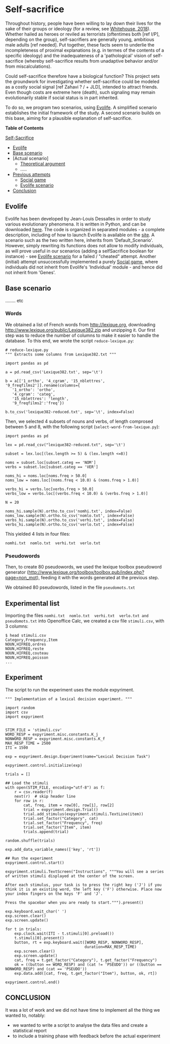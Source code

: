 Self-sacrifice
===========================

Throughout history, people have been willing to lay down their lives for the sake of their groups or ideology (for a review, see [Whitehouse, 2018](https://www.ncbi.nlm.nih.gov/pubmed/29409552)). Whether hailed as heroes or reviled as terrorists (oftentimes both [ref I/P], depending on the group), self-sacrifiers are generally young, ambitious male adults [ref needed]. Put together, these facts seem to underlie the incompleteness of proximal explanations (e.g. in termes of the contents of a specific ideology) and the inadequateness of a 'pathological' vision of self-sacrifice (whereby self-sacrifice results from unadaptive behavior and/or from miscalculations).

Could self-sacrifice therefore have a biological function? This project sets the groundwork for investigating whether self-sacrifice could be modeled as a costly social signal [ref Zahavi ? / + JLD], intended to attract friends. Even though costs are extreme here (death), such signaling may remain evolutionarily stable if social status is in part inherited.

To do so, we program two scenarios, using [Evolife](https://evolife.telecom-paristech.fr/). A simplified scenario establishes the initial framework of the study. A second scenario builds on this base, aiming for a plausible explanation of self-sacrifice.

<!-- markdown-toc start - Don't edit this section. Run M-x markdown-toc-refresh-toc -->
**Table of Contents**

[Self-Sacrifice](#self-sacrifice)
  - [Evolife](#Evolife)
  - [Base scenario](#base-scenario)
  - [Actual scenario]
    - [Theoretical argument](#pseudowords)
    - .....
  - [Previous attempts](#initial-attempts)
    - [Social game](#pseudowords)
    - [Evolife scenario](#pseudowords)
  - [Conclusion](#conclusion)


<!-- markdown-toc end -->


## Evolife

Evolife has been developed by Jean-Louis Dessalles in order to study various evolutionary phenomena. It is written in Python, and can be downloaded [here](https://evolife.telecom-paristech.fr/Evolife.zip). The code is organized in separated modules - a complete description, including of how to launch Evolife is available on the [site](https://evolife.telecom-paristech.fr).
A scenario such as the two written here, inherits from 'Default_Scenario'. However, simply rewriting its functions does not allow to modify individuals, as will prove useful in our scenarios (adding a selfSacrifice boolean for instance) - see [Evolife scenario](#evolife-scenario) for a failed / "cheated" attempt. Another (initial) attempt unsuccessfully implemented a purely [Social game](#social-game), where individuals did not inherit from Evolife's 'Individual' module - and hence did not inherit from 'Genes'.

## Base scenario

........ etc

### Words

We obtained a list of French words from <http://lexique.org>, downloading <http://www.lexique.org/public/Lexique382.zip> and unzipping it. Our first step was to reduce the number of columns to make it easier to handle the database.
To this end, we wrote the script `reduce-lexique.py`:


    # reduce-lexique.py
    """ Extracts some columns from Lexique382.txt """

    import pandas as pd

    a = pd.read_csv('Lexique382.txt', sep='\t')

    b = a[['1_ortho', '4_cgram', '15_nblettres', '9_freqfilms2']].rename(columns={
       '1_ortho': 'ortho',
       '4_cgram': 'categ',
       '15_nblettres': 'length',
       '9_freqfilms2':'freq'})

    b.to_csv('lexique382-reduced.txt', sep='\t', index=False)


Then, we selected 4 subsets of nouns and verbs, of length comprosed between 5 and 8, with the following script (`select-word-from-lexique.py`):


    import pandas as pd

    lex = pd.read_csv("lexique382-reduced.txt", sep='\t')

    subset = lex.loc[(lex.length >= 5) & (lex.length <=8)]

    noms = subset.loc[subset.categ == 'NOM']
    verbs = subset.loc[subset.categ == 'VER']

    noms_hi = noms.loc[noms.freq > 50.0]
    noms_low = noms.loc[(noms.freq < 10.0) & (noms.freq > 1.0)]

    verbs_hi = verbs.loc[verbs.freq > 50.0]
    verbs_low = verbs.loc[(verbs.freq < 10.0) & (verbs.freq > 1.0)]

    N = 20

    noms_hi.sample(N).ortho.to_csv('nomhi.txt', index=False)
    noms_low.sample(N).ortho.to_csv('nomlo.txt', index=False)
    verbs_hi.sample(N).ortho.to_csv('verhi.txt', index=False)
    verbs_hi.sample(N).ortho.to_csv('verlo.txt', index=False)


This yielded 4 lists in four files:

    nomhi.txt  nomlo.txt  verhi.txt  verlo.txt



### Pseudowords

Then, to create 80 pseudowords, we used the lexique toolbox pseudoword generator (<http://www.lexique.org/toolbox/toolbox.pub/index.php?page=non_mot>), feeding it with the words generated at the previous step.

We obtained 80 pseudowords, listed in the file `pseudomots.txt`

## Experimental list

Importing the files `nomhi.txt  nomlo.txt  verhi.txt  verlo.txt and pseudomots.txt` into Openoffice Calc, we created a csv file `stimuli.csv`, with 3 columns:


    $ head stimuli.csv
    Category,Frequency,Item
    NOUN,HIFREQ,ordres
    NOUN,HIFREQ,reste
    NOUN,HIFREQ,couteau
    NOUN,HIFREQ,poisson
    ...


## Experiment

The script to run the experiment uses the module expyriment.

```{python}
""" Implementation of a lexical decision experiment. """

import random
import csv
import expyriment


STIM_FILE = 'stimuli.csv'
WORD_RESP = expyriment.misc.constants.K_j
NONWORD_RESP = expyriment.misc.constants.K_f
MAX_RESP_TIME = 2500
ITI = 1500

exp = expyriment.design.Experiment(name="Lexical Decision Task")

expyriment.control.initialize(exp)

trials = []

## Load the stimuli
with open(STIM_FILE, encoding="utf-8") as f:
    r = csv.reader(f)
    next(r)  # skip header line
    for row in r:
        cat, freq, item = row[0], row[1], row[2]
        trial = expyriment.design.Trial()
        trial.add_stimulus(expyriment.stimuli.TextLine(item))
        trial.set_factor("Category", cat)
        trial.set_factor("Frequency", freq)
        trial.set_factor("Item", item)
        trials.append(trial)

random.shuffle(trials)

exp.add_data_variable_names(['key', 'rt'])

## Run the experiment
expyriment.control.start()

expyriment.stimuli.TextScreen("Instructions", """You will see a series of written stimuli displayed at the center of the screen.

After each stimulus, your task is to press the right key ('J') if you think it is an existing word, the left key ('F') otherwise. Place now your index fingers on the keys 'F' and 'J'.

Press the spacebar when you are ready to start.""").present()

exp.keyboard.wait_char(' ')
exp.screen.clear()
exp.screen.update()

for t in trials:
    exp.clock.wait(ITI - t.stimuli[0].preload())
    t.stimuli[0].present()
    button, rt = exp.keyboard.wait([WORD_RESP, NONWORD_RESP],
                                   duration=MAX_RESP_TIME)
    exp.screen.clear()
    exp.screen.update()
    cat, freq = t.get_factor("Category"), t.get_factor("Frequency")
    ok = ((button == WORD_RESP) and (cat != 'PSEUDO')) or ((button == NONWORD_RESP) and (cat == 'PSEUDO'))
    exp.data.add([cat, freq, t.get_factor("Item"), button, ok, rt])

expyriment.control.end()
```



## CONCLUSION

It was a lot of work and we did not have time to implement all the thing we wanted to, notably:

* we wanted to write a script to analyse the data files and create a statistical report
* to include a training phase with feedback before the actual experiment
